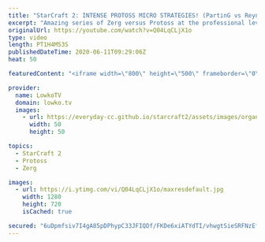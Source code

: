 ```yaml
---
title: "StarCraft 2: INTENSE PROTOSS MICRO STRATEGIES! (PartinG vs Reynor)"
excerpt: "Amazing series of Zerg versus Protoss at the professional level of StarCraft 2. In this match between PartinG and Reynor we see PartinG go for some uncommon strategies. He opens up very aggressively with Photon Cannons regularly and then transitions towards an army that is extremely micro heavy, but"
originalUrl: https://youtube.com/watch?v=Q04LqCLjX1o
type: video
length: PT1H4M53S
publishedDateTime: 2020-06-11T09:29:06Z
heat: 50

featuredContent: "<iframe width=\"800\" height=\"500\" frameborder=\"0\" src=\"https://www.youtube.com/embed/Q04LqCLjX1o\" allow=\"accelerometer; autoplay; encrypted-media; gyroscope; picture-in-picture\" allowfullscreen></iframe>"

provider:
  name: LowkoTV
  domain: lowko.tv
  images:
    - url: https://everyday-cc.github.io/starcraft2/assets/images/organizations/lowko.tv-50x50.jpg
      width: 50
      height: 50

topics:
  - StarCraft 2
  - Protoss
  - Zerg

images:
  - url: https://i.ytimg.com/vi/Q04LqCLjX1o/maxresdefault.jpg
    width: 1280
    height: 720
    isCached: true

secured: "6uDpmfsiv7I4gA85pDPhypC33JFIQDf/FKDe6xiATYdTI/vhwgtSieSRFNzEfeRJtgfI1zS+jC7auZre78lMMF6sRoOapPrmtycQdSLhS6vuUbeXa67RB6sORNoTNitqyqQAgNehflGdSBFAK1GXj8nBjhMj2iMsp26n2sKwsoUMZvyu6g5p0rZkcjRsLqAautnc49GYx4NvoKdR1d9KHL+WowVMYLo60C/vFErWjwZ7koO1bNCNLrv034T6YzlRjVq4jB/FopHlO613ptgMI2JS48cDO9Z18+QyY4lC+AJJgb3t7xiWcnKA33qOrXjaKKZFGtBbsbMBQ0EKKYGOUjqM0AP6b6yZm8aIrdgO4xPmgtiW01JLMnm0xNEgcbEgQlHExRfsNR9mJya72Mri4H0/VVLiZ1rzE1s06Nl8Zf3TpVEk+1ZvJHwET/SBiJOP;fEsUiHHtSDaSmBRE+kII6Q=="
---
```


